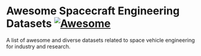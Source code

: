 # Awesome Spacecraft Engineering Datasets [![Awesome](https://awesome.re/badge-flat.svg)](https://awesome.re)
A list of awesome and diverse datasets related to space vehicle engineering for industry and research.
